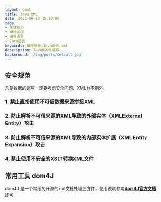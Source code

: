 ```yaml
---
layout: post
title: Java XML
date: 2021-06-19 15:10:00
tags:
- 关键能力
- 编码实现
- 编程语言
- Java语言
keywords: 编程语言,Java语言,xml
description: Java的XML读写
background: '/img/posts/default.jpg'
---
```


## 安全规范

凡是数据的读写一定要考虑安全问题，XML也不例外。

### 1. 禁止直接使用不可信数据来源拼接XML

### 2. 防止解析不可信来源的XML导致的外部实体（XMLExternal Entity）攻击

### 3. 防止解析不可信来源的XML导致的内部实体扩展（XML Entity Expansion）攻击

### 4. 禁止使用不安全的XSLT转换XML文件

## 常用工具 dom4J

dom4J 是一个常用的开源的xml文档处理三方件，使用说明参考[**dom4J官方文档**](https://dom4j.github.io/)即可

